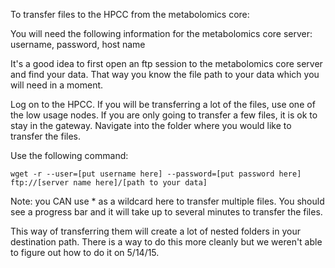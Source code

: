 To transfer files to the HPCC from the metabolomics core:

You will need the following information for the metabolomics core server:
username, password, host name

It's a good idea to first open an ftp session to the metabolomics core server and find your data. That way you know the file path to your data which you will need in a moment. 

Log on to the HPCC. If you will be transferring a lot of the files, use one of the low usage nodes. If you are only going to transfer a few files, it is ok to stay in the gateway.
Navigate into the folder where you would like to transfer the files.

Use the following command:
```
wget -r --user=[put username here] --password=[put password here] ftp://[server name here]/[path to your data]
```
Note: you CAN use * as a wildcard here to transfer multiple files.
You should see a progress bar and it will take up to several minutes to transfer the files. 

This way of transferring them will create a lot of nested folders in your destination path. There is a way to do this more cleanly but we weren't able to figure out how to do it on 5/14/15.
